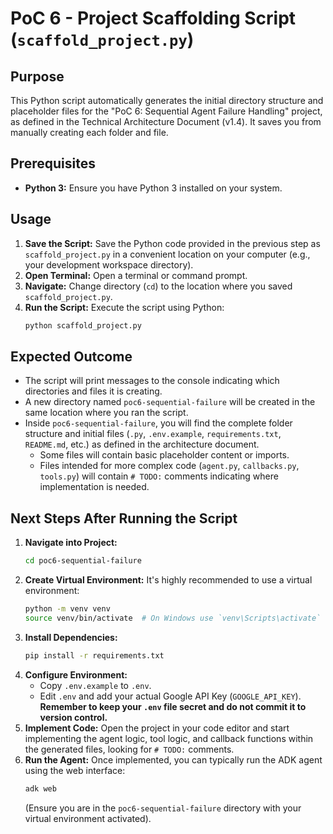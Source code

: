 # PoC 6 - Project Scaffolding Script (`scaffold_project.py`)

## Purpose

This Python script automatically generates the initial directory structure and placeholder files for the "PoC 6: Sequential Agent Failure Handling" project, as defined in the Technical Architecture Document (v1.4). It saves you from manually creating each folder and file.

## Prerequisites

* **Python 3:** Ensure you have Python 3 installed on your system.

## Usage

1.  **Save the Script:** Save the Python code provided in the previous step as `scaffold_project.py` in a convenient location on your computer (e.g., your development workspace directory).
2.  **Open Terminal:** Open a terminal or command prompt.
3.  **Navigate:** Change directory (`cd`) to the location where you saved `scaffold_project.py`.
4.  **Run the Script:** Execute the script using Python:
    ```bash
    python scaffold_project.py
    ```

## Expected Outcome

* The script will print messages to the console indicating which directories and files it is creating.
* A new directory named `poc6-sequential-failure` will be created in the same location where you ran the script.
* Inside `poc6-sequential-failure`, you will find the complete folder structure and initial files (`.py`, `.env.example`, `requirements.txt`, `README.md`, etc.) as defined in the architecture document.
    * Some files will contain basic placeholder content or imports.
    * Files intended for more complex code (`agent.py`, `callbacks.py`, `tools.py`) will contain `# TODO:` comments indicating where implementation is needed.

## Next Steps After Running the Script

1.  **Navigate into Project:**
    ```bash
    cd poc6-sequential-failure
    ```
2.  **Create Virtual Environment:** It's highly recommended to use a virtual environment:
    ```bash
    python -m venv venv
    source venv/bin/activate  # On Windows use `venv\Scripts\activate`
    ```
3.  **Install Dependencies:**
    ```bash
    pip install -r requirements.txt
    ```
4.  **Configure Environment:**
    * Copy `.env.example` to `.env`.
    * Edit `.env` and add your actual Google API Key (`GOOGLE_API_KEY`). **Remember to keep your `.env` file secret and do not commit it to version control.**
5.  **Implement Code:** Open the project in your code editor and start implementing the agent logic, tool logic, and callback functions within the generated files, looking for `# TODO:` comments.
6.  **Run the Agent:** Once implemented, you can typically run the ADK agent using the web interface:
    ```bash
    adk web
    ```
    (Ensure you are in the `poc6-sequential-failure` directory with your virtual environment activated).
